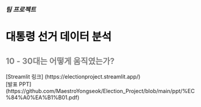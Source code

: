 ### *팀 프로젝트*
<h1 style='color: black;'>대통령 선거 데이터 분석</h1>
<h2 style='color: gray;'>10 - 30대는 어떻게 움직였는가?</h2>
[Streamlit 링크] (https://electionproject.streamlit.app/) <br/>
[발표 PPT] (https://github.com/MaestroYongseok/Election_Project/blob/main/ppt/%EC%84%A0%EA%B1%B01.pdf)</br>